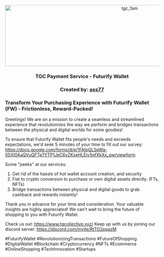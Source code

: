 <div align="center">
  <a href="https://tgcollective.xyz">
    <img src="https://www.tgcollective.xyz/_next/image?url=%2F_next%2Fstatic%2Fmedia%2Frexxie-banner.227d942b.webp&w=3840&q=75" alt="tgc_fam" width="800" height="200">
  </a>
  <h3 align="center">TGC Payment Service - Futurify Wallet </h3>
  <h3 align="center">Created by: <a href="https://github.com/ass77">ass77</a></h3>
</div>



### Transform Your Purchasing Experience with Futurify Wallet (FW) - Frictionless, Reward-Packed!


Greetings! We are on a mission to create a seamless and streamlined experience that revolutionizes the way we perform and bridges transactions between the physical and digital worlds for some goodies!

To ensure that Futurify Wallet fits people's needs and exceeds expectations, we'd seek 5 minutes of your time to fill out our survey: https://docs.google.com/forms/d/e/1FAIpQLSeWa-0SXI0AaQVuQFTe7YTP1JeC6yZKseHLEiy1infXkXx_pw/viewform

Some "peeks" at our services:
1. Get rid of the hassle of hot wallet account creation, and security
2. Fiat to crypto conversion to purchase or own digital assets directly. (FTs, NFTs)
3. Bridge transactions between physical and digital goods to grab cashback and rewards instantly!

Thank you in advance for your time and consideration. Your valuable insights are highly appreciated! We can't wait to bring the future of shopping to you with Futurify Wallet.


Check us out: https://www.tgcollective.xyz/
Keep up with us by joining our discord server: https://discord.com/invite/RtTG2pqazM



#FuturifyWallet #RevolutionizingTransactions #FutureOfShopping #DigitalWallet #Blockchain #Cryptocurrency #NFTs #Ecommerce #OnlineShopping #TechInnovation #Startups
